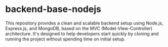 # backend-base-nodejs
This repository provides a clean and scalable backend setup using Node.js, Express.js, and MongoDB, based on the MVC (Model-View-Controller) architecture. It's designed to help developers start quickly by cloning and running the project without spending time on initial setup.
